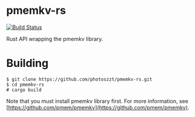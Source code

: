 # pmemkv-rs

[![Build Status](https://travis-ci.org/photoszzt/pmemkv-rs.svg?branch=master)](https://travis-ci.org/photoszzt/pmemkv-rs)

Rust API wrapping the pmemkv library.

# Building
```
$ git clone https://github.com/photoszzt/pmemkv-rs.git
$ cd pmemkv-rs
# cargo build
```
Note that you must install pmemkv library first. For more information, see [https://github.com/pmem/pmemkv](https://github.com/pmem/pmemkv).
